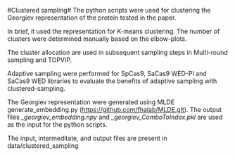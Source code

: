 #Clustered sampling#
The python scripts were used for clustering the Georgiev representation of the protein tested in the paper. 

In brief, it used the representation for K-means clustering. The number of clusters were determined manually based on the elbow-plots.

The cluster allocation are used in subsequent sampling steps in Multi-round sampling and TOPVIP. 

Adaptive sampling were performed for SpCas9, SaCas9 WED-PI and SaCas9 WED libraries to evaluate the benefits of adaptive sampling with clustered-sampling.


The Georgiev representation were generated using MLDE generate_embedding.py (https://github.com/fhalab/MLDE.git). The output files *_georgiev_embedding.npy* and *_georgiev_ComboToIndex.pkl* are used as the input for the python scripts.


The input, intermeditate, and output files are present in data/clustered_sampling
